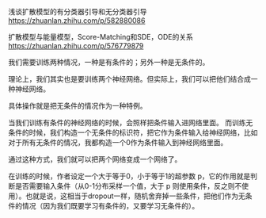 
浅谈扩散模型的有分类器引导和无分类器引导
https://zhuanlan.zhihu.com/p/582880086

扩散模型与能量模型，Score-Matching和SDE，ODE的关系
https://zhuanlan.zhihu.com/p/576779879

我们需要训练两种情况，一种是有条件的；另外一种是无条件的。

理论上，我们其实也是要训练两个神经网络。但实际上，我们可以把他们结合成一种神经网络。

具体操作就是把无条件的情况作为一种特例。

当我们训练有条件的神经网络的时候，会照样把条件输入进网络里面。
而训练无条件的时候，我们构造一个无条件的标识符，把它作为条件输入给神经网络，比如对于所有无条件的情况，我都构造一个0作为条件输入到神经网络里面。

通过这种方式，我们就可以把两个网络变成一个网络了。

在训练的时候，作者设定一个大于等于0，小于等于1的超参数 p​ ，它的作用就是判断是否需要输入条件（从0-1分布采样一个值，大于 p 则使用条件，反之则不使用）。也就是说，这相当于dropout一样，随机舍弃掉一些条件，把他们作为无条件的情况（因为我们既要学习有条件的，又要学习无条件的）。

